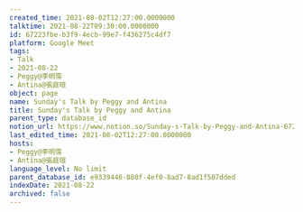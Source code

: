 ```yaml
---
created_time: 2021-08-02T12:27:00.0000000
talktime: 2021-08-22T09:30:00.0000000
id: 67223fbe-b3f9-4ecb-99e7-f436275c4df7
platform: Google Meet
tags:
- Talk
- 2021-08-22
- Peggy@李明霈
- Antina@張庭瑄
object: page
name: Sunday's Talk by Peggy and Antina
title: Sunday's Talk by Peggy and Antina
parent_type: database_id
notion_url: https://www.notion.so/Sunday-s-Talk-by-Peggy-and-Antina-67223fbeb3f94ecb99e7f436275c4df7
last_edited_time: 2021-08-02T12:27:00.0000000
hosts:
- Peggy@李明霈
- Antina@張庭瑄
language_level: No limit
parent_database_id: e9339446-880f-4ef0-8ad7-8ad1f507dded
indexDate: 2021-08-22
archived: false
---
```







